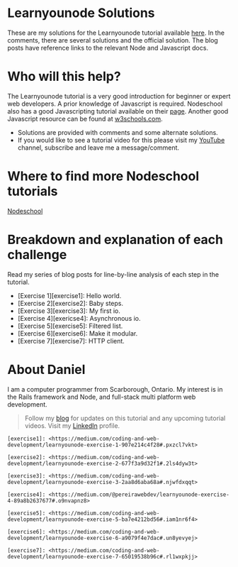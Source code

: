 # Learnyounode Solutions

These are my solutions for the Learnyounode tutorial available [here][LearnyounodeLink].  In the comments, there are several solutions and the official solution.  The blog posts have reference links to the relevant Node and Javascript docs.


# Who will this help?

The Learnyounode tutorial is a very good introduction for beginner or expert web developers.  A prior knowledge of Javascript is required.  Nodeschool also has a good Javascripting tutorial available on their [page][javascriptingLink].  Another good Javascript resource can be found at [w3schools.com][javascriptW3].

- Solutions are provided with comments and some alternate solutions.
- If you would like to see a tutorial video for this please visit my [YouTube][youtubelink] channel, subscribe and leave me a message/comment.


# Where to find more Nodeschool tutorials

[Nodeschool][nodeSchoolTutorials]


# Breakdown and explanation of each challenge

Read my series of blog posts for line-by-line analysis of each step in the tutorial.

- [Exercise 1][exercise1]:  Hello world.
- [Exercise 2][exercise2]:  Baby steps.
- [Exercise 3][exercise3]:  My first io.
- [Exercise 4][exericse4]:  Asynchronous io.
- [Exercise 5][exercise5]:  Filtered list.
- [Exercise 6][exercise6]:  Make it modular.
- [Exercise 7][exercise7]:  HTTP client.


# About Daniel

I am a computer programmer from Scarborough, Ontario.  My interest is in the Rails framework and Node, and full-stack multi platform web development.


> Follow my [blog][bloglink] for updates on this tutorial and any upcoming tutorial videos.
> Visit my [LinkedIn][linkedinlink] profile.


<!-- Web Links -->

  [LearnyounodeLink]: <https://github.com/workshopper/learnyounode>
  [bloglink]: <https://medium.com/coding-and-web-development/learnyounode-92487f382e01#.4xabu4beh>
  [youtubelink]: <https://www.youtube.com/c/danielpaulgrechpereira>
  [linkedinlink]: <https://ca.linkedin.com/in/danielpaulpereira>
  [javascriptingLink]: <https://github.com/workshopper/javascripting>
  [nodeSchoolTutorials]: <https://nodeschool.io/#workshoppers>
  [javascriptW3]: <http://www.w3schools.com/js/>

<!-- Blog links -->
  <!-- Hello world -->
  	[exercise1]: <https://medium.com/coding-and-web-development/learnyounode-exercise-1-907e214c4f28#.pxzcl7vkt>
  <!-- Baby steps -->
  	[exercise2]: <https://medium.com/coding-and-web-development/learnyounode-exercise-2-677f3a9d32f1#.2ls4dyw3t>
  <!-- My first io -->
  	[exercise3]: <https://medium.com/coding-and-web-development/learnyounode-exercise-3-2aa8d6aba68a#.njwfdxqqt>
  <!-- Asynchronous io -->
  	[exercise4]: <https://medium.com/@pereirawebdev/learnyounode-exercise-4-89a8b2637677#.o9nvapnz8>
  <!-- Filtered list -->
  	[exercise5]: <https://medium.com/coding-and-web-development/learnyounode-exercise-5-ba7e4212bd56#.iam1nr6f4>
  <!-- Make it modular -->
  	[exercise6]: <https://medium.com/coding-and-web-development/learnyounode-exercise-6-a9079f4e7dac#.un8yevyej>
  <!-- HTTP client -->
  	[exercise7]: <https://medium.com/coding-and-web-development/learnyounode-exercise-7-65019538b96c#.rl1wxpkjj>